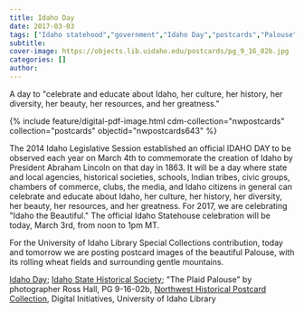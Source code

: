 ```yaml
---
title: Idaho Day
date: 2017-03-03
tags: ["Idaho statehood","government","Idaho Day","postcards","Palouse"]
subtitle: 
cover-image: https://objects.lib.uidaho.edu/postcards/pg_9_16_02b.jpg
categories: []
author: 
---
```


A day to "celebrate and educate about Idaho, her culture, her history, her diversity, her beauty, her resources, and her greatness."

{% include feature/digital-pdf-image.html cdm-collection="nwpostcards" collection="postcards" objectid="nwpostcards643" %}

The 2014 Idaho Legislative Session established an official IDAHO DAY to be observed each year on March 4th to commemorate the creation of Idaho by President Abraham Lincoln on that day in 1863.  It will be a day where state and local agencies, historical societies, schools, Indian tribes, civic groups, chambers of commerce, clubs, the media, and Idaho citizens in general can celebrate and educate about Idaho, her culture, her history, her diversity, her beauty, her resources, and her greatness. For 2017, we are celebrating "Idaho the Beautiful." The official Idaho Statehouse celebration will be today, March 3rd, from noon to 1pm MT.

For the University of Idaho Library Special Collections contribution, today and tomorrow we are posting postcard images of the beautiful Palouse, with its rolling wheat fields and surrounding gentle mountains.

[Idaho Day](http://www.idahoday.org/); [Idaho State Historical Society](https://history.idaho.gov/idahoday); "The Plaid Palouse" by photographer Ross Hall, PG 9-16-02b, [Northwest Historical Postcard Collection](http://www.lib.uidaho.edu/digital/postcards/index.html), Digital Initiatives, University of Idaho Library